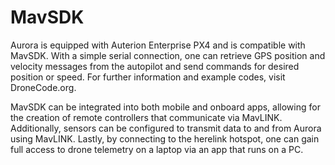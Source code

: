 # MavSDK

Aurora is equipped with Auterion Enterprise PX4 and is compatible with MavSDK. With a simple serial connection, one can retrieve GPS position and velocity messages from the autopilot and send commands for desired position or speed. For further information and example codes, visit DroneCode.org.&#x20;

MavSDK can be integrated into both mobile and onboard apps, allowing for the creation of remote controllers that communicate via MavLINK. Additionally, sensors can be configured to transmit data to and from Aurora using MavLINK. Lastly, by connecting to the herelink hotspot, one can gain full access to drone telemetry on a laptop via an app that runs on a PC.
